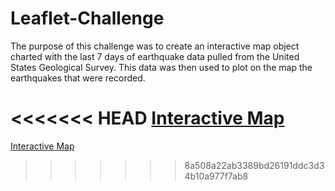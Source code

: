 # Leaflet-Challenge

The purpose of this challenge was to create an interactive map object charted with the last 7 days of earthquake data pulled from the United States Geological Survey. This data was then used to plot on the map the earthquakes that were recorded.



<<<<<<< HEAD
<a href="./StarterCode/index.html">Interactive Map</a>
=======
<a href="StarterCode/index.html">Interactive Map</a>
>>>>>>> 8a508a22ab3389bd26191ddc3d34b10a977f7ab8
